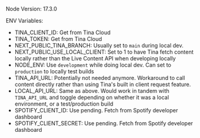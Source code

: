 Node Version: 17.3.0

ENV Variables:
- TINA_CLIENT_ID: Get from Tina Cloud
- TINA_TOKEN: Get from Tina Cloud
- NEXT_PUBLIC_TINA_BRANCH: Usually set to `main` during local dev.
- NEXT_PUBLIC_USE_LOCAL_CLIENT: Set to 1 to have Tina fetch content locally rather than the Live Content API when developing locally
- NODE_ENV: Use `development` while doing local dev. Can set to `production` to locally test builds
- TINA_API_URL: Potentially not needed anymore. Workaround to call content directly rather than using Tina's built in client request feature.
- LOCAL_API_URL: Same as above. Would work in tandem with `TINA_API_URL` and toggle depending on whether it was a local environment, or a test/production build
- SPOTIFY_CLIENT_ID: Use pending. Fetch from Spotify developer dashboard
- SPOTIFY_CLIENT_SECRET: Use pending. Fetch from Spotify developer dashboard